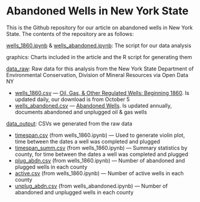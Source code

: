 # Abandoned Wells in New York State

This is the Github repository for our article on abandoned wells in New York State. The contents of the repository are as follows:

[wells_1860.ipynb](https://github.com/ilenapeng/wells/blob/main/wells_1860.ipynb) & [wells_abandoned.ipynb](https://github.com/ilenapeng/wells/blob/main/wells_abandoned.ipynb): The script for our data analysis

graphics: Charts included in the article and the R script for generating them

[data_raw](https://github.com/ilenapeng/wells/tree/main/data_raw): Raw data for this analysis from the New York State Department of Environmental Conservation, Division of Mineral Resources via Open Data NY

* [wells_1860.csv](https://github.com/ilenapeng/wells/blob/main/data_raw/wells_1860.csv) — [Oil, Gas, & Other Regulated Wells: Beginning 1860](https://data.ny.gov/Energy-Environment/Oil-Gas-Other-Regulated-Wells-Beginning-1860/szye-wmt3). Is updated daily, our download is from October 5 
* [wells_abandoned.csv](https://github.com/ilenapeng/wells/blob/main/data_raw/wells_abandoned.csv) —  [Abandoned Wells](https://data.ny.gov/Energy-Environment/Abandoned-Wells/vgue-bamz). Is updated annually, documents abandoned and unplugged oil & gas wells 

[data_output](https://github.com/ilenapeng/wells/tree/main/data_output): CSVs we generated from the raw data
* [timespan.csv](https://github.com/ilenapeng/wells/blob/main/data_output/timespan.csv) (from wells_1860.ipynb) — Used to generate violin plot, time between the dates a well was completed and plugged
* [timespan_summ.csv](https://github.com/ilenapeng/wells/blob/main/data_output/timespan_summ.csv) (from wells_1860.ipynb) — Summary statistics by county, for time between the dates a well was completed and plugged
* [plug_abdn.csv](https://github.com/ilenapeng/wells/blob/main/data_output/plug_abdn.csv) (from wells_1860.ipynb) — Number of abandoned and plugged wells in each county
* [active.csv](https://github.com/ilenapeng/wells/blob/main/data_output/active.csv) (from wells_1860.ipynb) — Number of active wells in each county
* [unplug_abdn.csv](https://github.com/ilenapeng/wells/blob/main/data_output/unplug_abdn.csv) (from wells_abandoned.ipynb) — Number of abandoned and unplugged wells in each county
